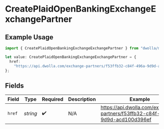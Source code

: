 # CreatePlaidOpenBankingExchangeExchangePartner

## Example Usage

```typescript
import { CreatePlaidOpenBankingExchangeExchangePartner } from "dwolla/models";

let value: CreatePlaidOpenBankingExchangeExchangePartner = {
  href:
    "https://api.dwolla.com/exchange-partners/f53ffb32-c84f-496a-9d9d-acd100d396ef",
};
```

## Fields

| Field                                                                         | Type                                                                          | Required                                                                      | Description                                                                   | Example                                                                       |
| ----------------------------------------------------------------------------- | ----------------------------------------------------------------------------- | ----------------------------------------------------------------------------- | ----------------------------------------------------------------------------- | ----------------------------------------------------------------------------- |
| `href`                                                                        | *string*                                                                      | :heavy_check_mark:                                                            | N/A                                                                           | https://api.dwolla.com/exchange-partners/f53ffb32-c84f-496a-9d9d-acd100d396ef |